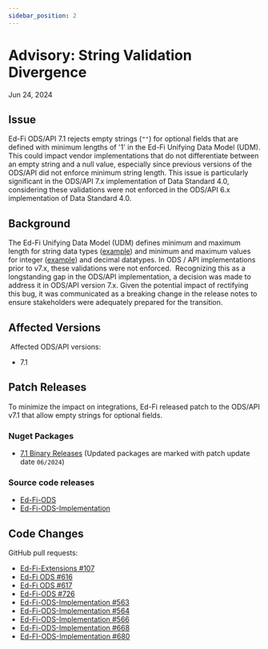 ```yaml
---
sidebar_position: 2
---
```


# Advisory: String Validation Divergence

Jun 24, 2024

## Issue

Ed-Fi ODS/API 7.1 rejects empty strings (`""`) for optional fields that are
defined with minimum lengths of '1' in the Ed-Fi Unifying Data Model (UDM). This
could impact vendor implementations that do not differentiate between an empty
string and a null value, especially since previous versions of the ODS/API did
not enforce minimum string length. This issue is particularly significant in the
ODS/API 7.x implementation of Data Standard 4.0, considering these validations
were not enforced in the ODS/API 6.x implementation of Data Standard 4.0.

## Background

The Ed-Fi Unifying Data Model (UDM) defines minimum and maximum length for
string data types
([example](https://edfidocs.blob.core.windows.net/$web/handbook/v4.0/index.html#/LocalCourseCode69))
and minimum and maximum values for integer
([example](https://edfidocs.blob.core.windows.net/$web/handbook/v4.0/index.html#/LocalFiscalYear3225))
and decimal datatypes. In ODS / API implementations prior to v7.x, these
validations were not enforced.  Recognizing this as a longstanding gap in the
ODS/API implementation, a decision was made to address it in ODS/API version
7.x. Given the potential impact of rectifying this bug, it was communicated as a
breaking change in the release notes to ensure stakeholders were adequately
prepared for the transition.

## Affected Versions

 Affected ODS/API versions:

* 7.1

## Patch Releases

To minimize the impact on integrations, Ed-Fi released patch to the ODS/API v7.1
that allow empty strings for optional fields.

### Nuget Packages

<!-- This page is not yet available in Docusaurus -->
* [7.1 Binary Releases](https://edfi.atlassian.net/wiki/display/ODSAPIS3V71/Binary+Releases)
  (Updated packages are marked with patch update date `06/2024`)

### Source code releases

* [Ed-Fi-ODS](https://github.com/Ed-Fi-Alliance-OSS/Ed-Fi-ODS/tree/v7.1-patch2)
* [Ed-Fi-ODS-Implementation](https://github.com/Ed-Fi-Alliance-OSS/Ed-Fi-ODS-Implementation/tree/v7.1-patch2)

## Code Changes

GitHub pull requests:

* [Ed-Fi-Extensions
  #107](https://github.com/Ed-Fi-Alliance-OSS/Ed-Fi-Extensions/pull/107)
* [Ed-Fi ODS #616](https://github.com/Ed-Fi-Alliance-OSS/Ed-Fi-ODS/pull/616)
* [Ed-Fi ODS #617](https://github.com/Ed-Fi-Alliance-OSS/Ed-Fi-ODS/pull/617)
* [Ed-Fi-ODS #726](https://github.com/Ed-Fi-Alliance-OSS/Ed-Fi-ODS/pull/726)
* [Ed-Fi-ODS-Implementation
  #563](https://github.com/Ed-Fi-Alliance-OSS/Ed-Fi-ODS-Implementation/pull/563)
* [Ed-Fi-ODS-Implementation
  #564](https://github.com/Ed-Fi-Alliance-OSS/Ed-Fi-ODS-Implementation/pull/564)
* [Ed-Fi-ODS-Implementation
  #566](https://github.com/Ed-Fi-Alliance-OSS/Ed-Fi-ODS-Implementation/pull/566)
* [Ed-Fi-ODS-Implementation
  #668](https://github.com/Ed-Fi-Alliance-OSS/Ed-Fi-ODS-Implementation/pull/678)
* [Ed-FI-ODS-Implementation
  #680](https://github.com/Ed-Fi-Alliance-OSS/Ed-Fi-ODS-Implementation/pull/680)
